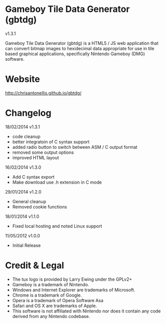Gameboy Tile Data Generator (gbtdg)
==============
v1.3.1

Gameboy Tile Data Generator (gbtdg) is a HTML5 / JS web application that can convert bitmap images to hexidecimal data appropriate for use in tile based graphical applications, specifically Nintendo Gameboy (DMG) software.


Website
=======
http://chrisantonellis.github.io/gbtdg/


Changelog
=========

18/02/2014 v1.3.1
- code cleanup
- better integratoin of C syntax support
- added radio button to switch between ASM / C output format
- removed some output options
- improved HTML layout

16/02/2014 v1.3.0
- Add C syntax export
- Make download use .h extension in C mode

29/01/2014 v1.2.0
- General cleanup
- Removed cookie functions

18/01/2014 v1.1.0
- Fixed local hosting and noted Linux support

11/05/2012 v1.0.0
- Initial Release


Credit & Legal
==============
- The tux logo is provided by Larry Ewing under the GPLv2+
- Gameboy is a trademark of Nintendo.
- Windows and Internet Explorer are trademarks of Microsoft.
- Chrome is a trademark of Google.
- Opera is a trademark of Opera Software Asa
- Safari and OS X are trademarks of Apple.
- This software is not affiliated with Nintendo nor does it contain any code derived from any Nintendo codebase.
